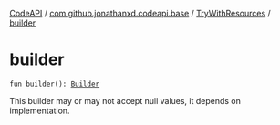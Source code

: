 [CodeAPI](../../index.md) / [com.github.jonathanxd.codeapi.base](../index.md) / [TryWithResources](index.md) / [builder](.)

# builder

`fun builder(): `[`Builder`](-builder/index.md)

This builder may or may not accept null values, it depends on implementation.


